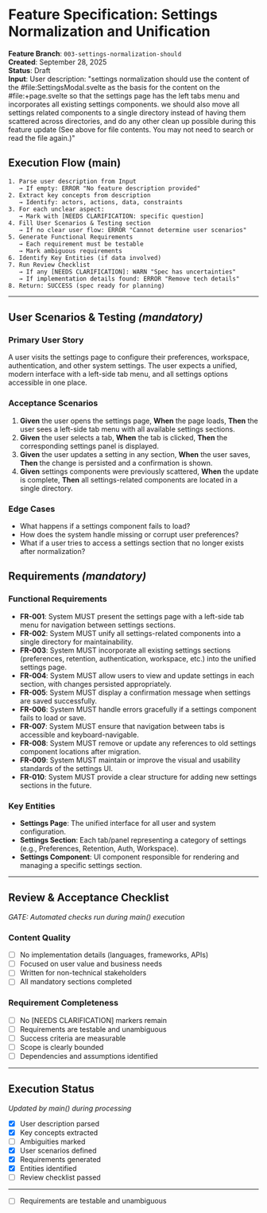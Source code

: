 # Feature Specification: Settings Normalization and Unification

**Feature Branch**: `003-settings-normalization-should`  
**Created**: September 28, 2025  
**Status**: Draft  
**Input**: User description: "settings normalization should use the content of the #file:SettingsModal.svelte as the basis for the content on the #file:+page.svelte so that the settings page has the left tabs menu and incorporates all existing settings components. we should also move all settings related components to a single directory instead of having them scattered across directories, and do any other clean up possible during this feature update (See <attachments> above for file contents. You may not need to search or read the file again.)"

## Execution Flow (main)

```
1. Parse user description from Input
   → If empty: ERROR "No feature description provided"
2. Extract key concepts from description
   → Identify: actors, actions, data, constraints
3. For each unclear aspect:
   → Mark with [NEEDS CLARIFICATION: specific question]
4. Fill User Scenarios & Testing section
   → If no clear user flow: ERROR "Cannot determine user scenarios"
5. Generate Functional Requirements
   → Each requirement must be testable
   → Mark ambiguous requirements
6. Identify Key Entities (if data involved)
7. Run Review Checklist
   → If any [NEEDS CLARIFICATION]: WARN "Spec has uncertainties"
   → If implementation details found: ERROR "Remove tech details"
8. Return: SUCCESS (spec ready for planning)
```

---

## User Scenarios & Testing _(mandatory)_

### Primary User Story

A user visits the settings page to configure their preferences, workspace, authentication, and other system settings. The user expects a unified, modern interface with a left-side tab menu, and all settings options accessible in one place.

### Acceptance Scenarios

1. **Given** the user opens the settings page, **When** the page loads, **Then** the user sees a left-side tab menu with all available settings sections.
2. **Given** the user selects a tab, **When** the tab is clicked, **Then** the corresponding settings panel is displayed.
3. **Given** the user updates a setting in any section, **When** the user saves, **Then** the change is persisted and a confirmation is shown.
4. **Given** settings components were previously scattered, **When** the update is complete, **Then** all settings-related components are located in a single directory.

### Edge Cases

- What happens if a settings component fails to load?
- How does the system handle missing or corrupt user preferences?
- What if a user tries to access a settings section that no longer exists after normalization?

## Requirements _(mandatory)_

### Functional Requirements

- **FR-001**: System MUST present the settings page with a left-side tab menu for navigation between settings sections.
- **FR-002**: System MUST unify all settings-related components into a single directory for maintainability.
- **FR-003**: System MUST incorporate all existing settings sections (preferences, retention, authentication, workspace, etc.) into the unified settings page.
- **FR-004**: System MUST allow users to view and update settings in each section, with changes persisted appropriately.
- **FR-005**: System MUST display a confirmation message when settings are saved successfully.
- **FR-006**: System MUST handle errors gracefully if a settings component fails to load or save.
- **FR-007**: System MUST ensure that navigation between tabs is accessible and keyboard-navigable.
- **FR-008**: System MUST remove or update any references to old settings component locations after migration.
- **FR-009**: System MUST maintain or improve the visual and usability standards of the settings UI.
- **FR-010**: System MUST provide a clear structure for adding new settings sections in the future.

### Key Entities

- **Settings Page**: The unified interface for all user and system configuration.
- **Settings Section**: Each tab/panel representing a category of settings (e.g., Preferences, Retention, Auth, Workspace).
- **Settings Component**: UI component responsible for rendering and managing a specific settings section.

---

## Review & Acceptance Checklist

_GATE: Automated checks run during main() execution_

### Content Quality

- [ ] No implementation details (languages, frameworks, APIs)
- [ ] Focused on user value and business needs
- [ ] Written for non-technical stakeholders
- [ ] All mandatory sections completed

### Requirement Completeness

- [ ] No [NEEDS CLARIFICATION] markers remain
- [ ] Requirements are testable and unambiguous
- [ ] Success criteria are measurable
- [ ] Scope is clearly bounded
- [ ] Dependencies and assumptions identified

---

## Execution Status

_Updated by main() during processing_

- [x] User description parsed
- [x] Key concepts extracted
- [ ] Ambiguities marked
- [x] User scenarios defined
- [x] Requirements generated
- [x] Entities identified
- [ ] Review checklist passed

---

- [ ] Requirements are testable and unambiguous
